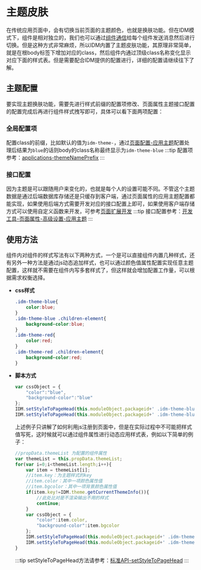 # 主题皮肤
在传统应用页面中，会有切换当前页面的主题颜色，也就是换肤功能。但在IDM模式下，组件是相对独立的，我们也可以通过[组件通信](./communication.md)给每个组件发送消息然后进行切换。但是这种方式非常麻烦，所以IDM内置了主题皮肤功能，其原理非常简单，就是在根body标签下增加对应的class，然后组件内通过顶级class名称变化显示对应下面的样式表。但是需要配合IDM提供的配置进行，详细的配置请继续往下了解。
## 主题配置
要实现主题换肤功能，需要先进行样式前缀的配置项修改、页面属性主题接口配置的配置完成后再进行组件样式拽写即可，具体可以看下面两项配置：
### 全局配置项
配置class的前缀，比如默认的值为`idm-theme-`，通过[页面配置-应用主题](../guide/developtool.md#应用主题)配置处理后结果为`blue`的话则body的class名称最终显示为`idm-theme-blue`
:::tip
配置项参考：[applications-themeNamePrefix](../setting/config.md#themenameprefix)
:::
### 接口配置
因为主题是可以跟随用户来变化的，也就是每个人的设置可能不同。不管这个主题数据是通过后端数据库存储还是只缓存到客户端，通过页面属性的应用主题配置都能实现，如果使用后端方式需要开发对应的接口配置上即可，如果使用客户端存储方式可以使用自定义函数来开发，可参考[页面扩展开发](./pageextend.md)
:::tip
接口配置参考：[开发工具-页面属性-高级设置-应用主题](../guide/developtool.md#应用主题)
:::
## 使用方法
组件内对组件的样式写法有以下两种方式，一个是可以直接组件内置几种样式，还有另外一种方法是通过js动态追加样式，也可以通过颜色值属性配置实现任意主题配置，这样就不需要在组件内写多套样式了，但这样就会增加配置工作量，可以根据需求权衡选择。
- **css样式**
    ```css
    .idm-theme-blue{
        color:blue;
    }
    .idm-theme-blue .children-element{
        background-color:blue;
    }
    .idm-theme-red{
        color:red;
    }
    .idm-theme-red .children-element{
        background-color:red;
    }
    ```
- **脚本方式**
    ```js
    var cssObject = {
        "color":"blue",
        "background-color":"blue"
    };
    IDM.setStyleToPageHead(this.moduleObject.packageid+' .idm-theme-blue',cssObject);
    IDM.setStyleToPageHead(this.moduleObject.packageid+' .idm-theme-blue .children-element',cssObject);
    ```
    上述例子只讲解了如何利用js注册到页面中，但是在实际过程中不可能把样式值写死，这时候就可以通过组件属性进行动态应用样式表，例如以下简单的例子：
    ```js
    //propData.themeList 为配置的组件属性
    var themeList = this.propData.themeList;
    for(var i=0;i<themeList.length;i++){
        var item = themeList[i];
        //item.key：为主题样式的key
        //item.color：其中一项颜色属性值
        //item.bgcolor：其中一项背景颜色属性值
        if(item.key!=IDM.theme.getCurrentThemeInfo()){
            //此处比对是不渲染输出不用的样式
            continue;
        }
        var cssObject = {
            "color":item.color,
            "background-color":item.bgcolor
        };
        IDM.setStyleToPageHead(this.moduleObject.packageid+' .idm-theme-'+item.key,cssObject);
        IDM.setStyleToPageHead(this.moduleObject.packageid+' .idm-theme-'+item.key+' .children-element',cssObject);
    }
    ```
    :::tip
    setStyleToPageHead方法请参考：[标准API-setStyleToPageHead](../coreapi/api.md#setstyletopagehead)
    :::